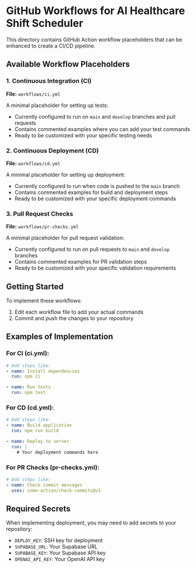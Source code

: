 # GitHub Workflows for AI Healthcare Shift Scheduler

This directory contains GitHub Action workflow placeholders that can be enhanced to create a CI/CD pipeline.

## Available Workflow Placeholders

### 1. Continuous Integration (CI)

**File:** `workflows/ci.yml`

A minimal placeholder for setting up tests:

- Currently configured to run on `main` and `develop` branches and pull requests
- Contains commented examples where you can add your test commands
- Ready to be customized with your specific testing needs

### 2. Continuous Deployment (CD)

**File:** `workflows/cd.yml`

A minimal placeholder for setting up deployment:

- Currently configured to run when code is pushed to the `main` branch
- Contains commented examples for build and deployment steps
- Ready to be customized with your specific deployment commands

### 3. Pull Request Checks

**File:** `workflows/pr-checks.yml`

A minimal placeholder for pull request validation:

- Currently configured to run on pull requests to `main` and `develop` branches
- Contains commented examples for PR validation steps
- Ready to be customized with your specific validation requirements

## Getting Started

To implement these workflows:

1. Edit each workflow file to add your actual commands
2. Commit and push the changes to your repository

## Examples of Implementation

### For CI (ci.yml):

```yaml
# Add steps like:
- name: Install dependencies
  run: npm ci

- name: Run tests
  run: npm test
```

### For CD (cd.yml):

```yaml
# Add steps like:
- name: Build application
  run: npm run build

- name: Deploy to server
  run: |
    # Your deployment commands here
```

### For PR Checks (pr-checks.yml):

```yaml
# Add steps like:
- name: Check commit messages
  uses: some-action/check-commits@v1
```

## Required Secrets

When implementing deployment, you may need to add secrets to your repository:

- `DEPLOY_KEY`: SSH key for deployment
- `SUPABASE_URL`: Your Supabase URL
- `SUPABASE_KEY`: Your Supabase API key
- `OPENAI_API_KEY`: Your OpenAI API key
